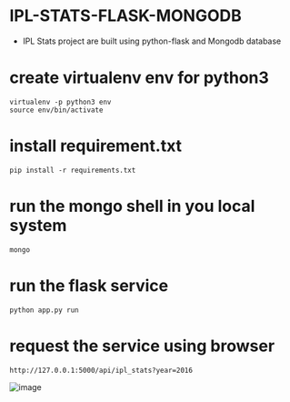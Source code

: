 # IPL-STATS-FLASK-MONGODB
- IPL Stats project are built using python-flask and Mongodb database

# create virtualenv env for python3
```
virtualenv -p python3 env
source env/bin/activate
```

# install requirement.txt
```
pip install -r requirements.txt
```

# run the mongo shell in you local system
```
mongo
```

# run the flask service
```python app.py run```

# request the service using browser
```http://127.0.0.1:5000/api/ipl_stats?year=2016```


![image](https://user-images.githubusercontent.com/47495953/129486600-c5587459-c87f-48e5-b7e3-ce39bc86ea0a.png)

